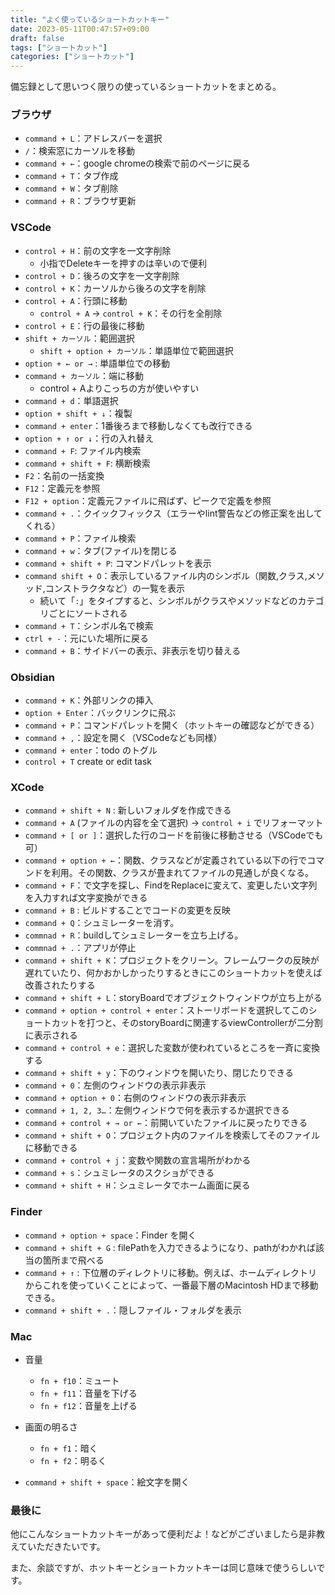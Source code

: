 ```yaml
---
title: "よく使っているショートカットキー"
date: 2023-05-11T00:47:57+09:00
draft: false
tags: ["ショートカット"]
categories: ["ショートカット"]
---
```


備忘録として思いつく限りの使っているショートカットをまとめる。

### ブラウザ
- `command + L`：アドレスバーを選択
- `/`：検索窓にカーソルを移動
- `command + ←`：google chromeの検索で前のページに戻る
- `command + T`：タブ作成
- `command + W`：タブ削除
- `command + R`：ブラウザ更新

### VSCode
- `control + H`：前の文字を一文字削除
  - 小指でDeleteキーを押すのは辛いので便利
- `control + D`：後ろの文字を一文字削除
- `control + K`：カーソルから後ろの文字を削除
- `control + A`：行頭に移動
	- `control + A` -> `control + K`：その行を全削除
- `control + E`：行の最後に移動
- `shift + カーソル`：範囲選択
    - `shift + option + カーソル`：単語単位で範囲選択
- `option + ← or →` : 単語単位での移動
- `command + カーソル`：端に移動
    - control + Aよりこっちの方が使いやすい
- `command + d`：単語選択
- `option + shift + ↓`：複製
- `command + enter`：1番後ろまで移動しなくても改行できる
- `option + ↑ or ↓`：行の入れ替え
- `command + F`: ファイル内検索
- `command + shift + F`: 横断検索
- `F2`：名前の一括変換
- `F12`：定義元を参照
- `F12 + option`：定義元ファイルに飛ばず、ピークで定義を参照
- `command + .`：クイックフィックス（エラーやlint警告などの修正案を出してくれる）
- `command + P`：ファイル検索
- `command + w`：タブ(ファイル)を閉じる
- `command + shift + P`: コマンドパレットを表示
- `command shift + O`：表示しているファイル内のシンボル（関数,クラス,メソッド,コンストラクタなど）の一覧を表示
  - 続いて「`:`」をタイプすると、シンボルがクラスやメソッドなどのカテゴリごとにソートされる
- `command + T`：シンボル名で検索
- `ctrl + -`：元にいた場所に戻る
- `command + B`：サイドバーの表示、非表示を切り替える

### Obsidian
- `command + K`：外部リンクの挿入
- `option + Enter`：バックリンクに飛ぶ
- `command + P`：コマンドパレットを開く（ホットキーの確認などができる）
- `command + ,`：設定を開く（VSCodeなども同様）
- `command + enter`：todo のトグル
- `control + T` create or edit task

### XCode
- `command + shift + N` : 新しいフォルダを作成できる
- `command + A` (ファイルの内容を全て選択) → `control + i` でリフォーマット
- `command + [ or ]`：選択した行のコードを前後に移動させる（VSCodeでも可）
- `command + option + ←`：関数、クラスなどが定義されている以下の行でコマンドを利用。その関数、クラスが畳まれてファイルの見通しが良くなる。
- `command + F`：で文字を探し、FindをReplaceに変えて、変更したい文字列を入力すれば文字変換ができる
- `command + B` : ビルドすることでコードの変更を反映
- `command + Q`：シュミレーターを消す。
- `commnad + R`：buildしてシュミレーターを立ち上げる。
- `commnad + .`：アプリが停止
- `command + shift + K`：プロジェクトをクリーン。フレームワークの反映が遅れていたり、何かおかしかったりするときにこのショートカットを使えば改善されたりする
- `command + shift + L`：storyBoardでオブジェクトウィンドウが立ち上がる
- `command + option + control + enter`：ストーリボードを選択してこのショートカットを打つと、そのstoryBoardに関連するviewControllerが二分割に表示される
- `command + control + e`：選択した変数が使われているところを一斉に変換する
- `command + shift + y`：下のウィンドウを開いたり、閉じたりできる
- `command + 0`：左側のウィンドウの表示非表示
- `command + option + 0`：右側のウィンドウの表示非表示
- `command + 1, 2, 3…`：左側ウィンドウで何を表示するか選択できる
- `command + control + → or ←`：前開いていたファイルに戻ったりできる
- `command + shift + O`：プロジェクト内のファイルを検索してそのファイルに移動できる
- `command + control + j`：変数や関数の宣言場所がわかる
- `command + s`：シュミレータのスクショができる
- `command + shift + H`：シュミレータでホーム画面に戻る

### Finder
- `command + option + space`：Finder を開く
- `command + shift + G` : filePathを入力できるようになり、pathがわかれば該当の箇所まで飛べる
- `command + ↑` : 下位層のディレクトリに移動。例えば、ホームディレクトリからこれを使っていくことによって、一番最下層のMacintosh HDまで移動できる。
- `command + shift + .`：隠しファイル・フォルダを表示

### Mac
- 音量
  - `fn + f10`：ミュート
  - `fn + f11`：音量を下げる
  - `fn + f12`：音量を上げる

- 画面の明るさ
  - `fn + f1`：暗く
  - `fn + f2`：明るく

- `command + shift + space`：絵文字を開く

### 最後に
他にこんなショートカットキーがあって便利だよ！などがございましたら是非教えていただきたいです。

また、余談ですが、ホットキーとショートカットキーは同じ意味で使うらしいです。